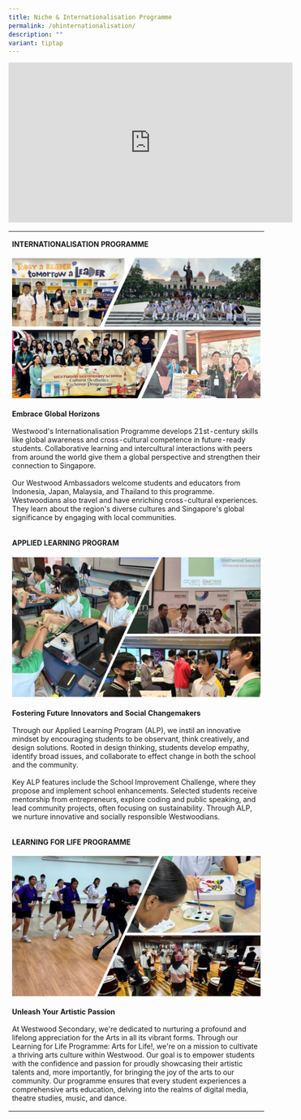 ```yaml
---
title: Niche & Internationalisation Programme
permalink: /ohinternationalisation/
description: ""
variant: tiptap
---
```

<div class="iframe-wrapper">
<iframe height="315" width="560" allowfullscreen="true" frameborder="0" src="https://www.youtube.com/embed/lj2fQJlQVWQ?si=Tmc5pamhl-qaxvWn"></iframe>
</div>
<p></p>
<table style="minWidth: 25px">
<colgroup>
<col>
</colgroup>
<tbody>
<tr>
<td rowspan="1" colspan="1">
<p><strong>INTERNATIONALISATION PROGRAMME</strong>
</p>
</td>
</tr>
<tr>
<td rowspan="1" colspan="1">
<div class="isomer-image-wrapper">
<img style="width: 100%" height="auto" width="100%" src="/images/ohint2023.jpg">
</div>
</td>
</tr>
<tr>
<td rowspan="1" colspan="1">
<p><strong>Embrace Global Horizons</strong>
<br>
<br>Westwood's Internationalisation Programme develops 21st-century skills
like global awareness and cross-cultural competence in future-ready students.
Collaborative learning and intercultural interactions with peers from around
the world give them a global perspective and strengthen their connection
to Singapore.
<br>
<br>Our Westwood Ambassadors welcome students and educators from Indonesia,
Japan, Malaysia, and Thailand to this programme. Westwoodians also travel
and have enriching cross-cultural experiences. They learn about the region's
diverse cultures and Singapore's global significance by engaging with local
communities.
<br>
</p>
</td>
</tr>
<tr>
<td rowspan="1" colspan="1">
<p><strong>APPLIED LEARNING PROGRAM</strong>
</p>
</td>
</tr>
<tr>
<td rowspan="1" colspan="1">
<div class="isomer-image-wrapper">
<img style="width: 100%" height="auto" width="100%" src="/images/ohalp2023.jpg">
</div>
</td>
</tr>
<tr>
<td rowspan="1" colspan="1">
<p><strong>Fostering Future Innovators and Social Changemakers</strong>
<br>
<br>Through our Applied Learning Program (ALP), we instil an innovative mindset
by encouraging students to be observant, think creatively, and design solutions.
Rooted in design thinking, students develop empathy, identify broad issues,
and collaborate to effect change in both the school and the community.
<br>
<br>Key ALP features include the School Improvement Challenge, where they
propose and implement school enhancements. Selected students receive mentorship
from entrepreneurs, explore coding and public speaking, and lead community
projects, often focusing on sustainability. Through ALP, we nurture innovative
and socially responsible Westwoodians.
<br>
</p>
</td>
</tr>
<tr>
<td rowspan="1" colspan="1">
<p><strong>LEARNING FOR LIFE PROGRAMME</strong>
</p>
</td>
</tr>
<tr>
<td rowspan="1" colspan="1">
<div class="isomer-image-wrapper">
<img style="width: 100%" height="auto" width="100%" src="/images/ohllp2023.jpg">
</div>
</td>
</tr>
<tr>
<td rowspan="1" colspan="1">
<p><strong>Unleash Your Artistic Passion</strong>
<br>
<br>At Westwood Secondary, we're dedicated to nurturing a profound and lifelong
appreciation for the Arts in all its vibrant forms. Through our Learning
for Life Programme: Arts for Life!, we're on a mission to cultivate a thriving
arts culture within Westwood. Our goal is to empower students with the
confidence and passion for proudly showcasing their artistic talents and,
more importantly, for bringing the joy of the arts to our community. Our
programme ensures that every student experiences a comprehensive arts education,
delving into the realms of digital media, theatre studies, music, and dance.
<br>
</p>
</td>
</tr>
</tbody>
</table>
<p></p>